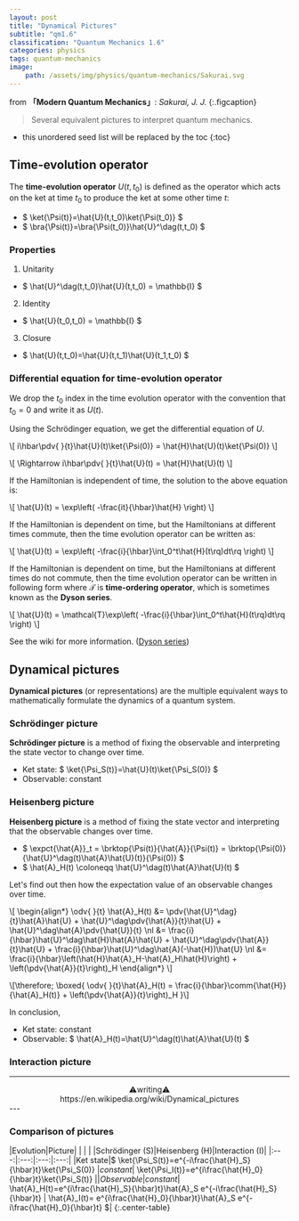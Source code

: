 ```yaml
---
layout: post
title: "Dynamical Pictures"
subtitle: "qm1.6"
classification: "Quantum Mechanics 1.6"
categories: physics
tags: quantum-mechanics
image:
    path: /assets/img/physics/quantum-mechanics/Sakurai.svg
---
```


from **「Modern Quantum Mechanics」**: _Sakurai, J. J._
{:.figcaption}

> Several equivalent pictures to interpret quantum mechanics.

<!--more-->
* this unordered seed list will be replaced by the toc
{:toc}

## Time-evolution operator

The **time-evolution operator** $U(t,t_0)$ is defined as the operator which acts on the ket at time $t_0$
to produce the ket at some other time $t$:
* $ \ket{\Psi(t)}=\hat{U}(t,t_0)\ket{\Psi(t_0)} $
* $ \bra{\Psi(t)}=\bra{\Psi(t_0)}\hat{U}^\dag(t,t_0) $

### Properties

1. Unitarity
  * $ \hat{U}^\dag(t,t_0)\hat{U}(t,t_0) = \mathbb{I} $
2. Identity
  * $ \hat{U}(t_0,t_0) = \mathbb{I} $
3. Closure
  * $ \hat{U}(t,t_0)=\hat{U}(t,t_1)\hat{U}(t_1,t_0) $

### Differential equation for time-evolution operator

We drop the $t_0$ index in the time evolution operator with the convention that $t_0=0$ and write it as $U(t)$.

Using the Schrödinger equation, we get the differential equation of $U$.

\\[ i\hbar\pdv{ }{t}\hat{U}(t)\ket{\Psi(0)} = \hat{H}\hat{U}(t)\ket{\Psi(0)}  \\]

\\[ \Rightarrow  i\hbar\pdv{ }{t}\hat{U}(t) = \hat{H}\hat{U}(t)  \\]

If the Hamiltonian is independent of time, the solution to the above equation is: 

\\[ \hat{U}(t) = \exp\left( -\frac{it}{\hbar}\hat{H} \right) \\]

If the Hamiltonian is dependent on time, but the Hamiltonians at different times commute,
then the time evolution operator can be written as:

\\[ \hat{U}(t) = \exp\left( -\frac{i}{\hbar}\int_0^t\hat{H}(t\rq)dt\rq  \right) \\]

If the Hamiltonian is dependent on time, but the Hamiltonians at different times do not commute,
then the time evolution operator can be written in following form 
where $\mathcal{T}$ is **time-ordering operator**, which is sometimes known as the **Dyson series**.

\\[ \hat{U}(t) = \mathcal{T}\exp\left( -\frac{i}{\hbar}\int_0^t\hat{H}(t\rq)dt\rq  \right) \\]

See the wiki for more information. ([Dyson series](/physics/dyson-series.html))


## Dynamical pictures

**Dynamical pictures** (or representations) are the multiple equivalent ways to mathematically formulate
the dynamics of a quantum system.

### Schrödinger picture

**Schrödinger picture** is a method of fixing the observable and interpreting the state vector to change over time.

* Ket state: $ \ket{\Psi_S(t)}=\hat{U}(t)\ket{\Psi_S(0)} $
* Observable: constant

### Heisenberg picture

**Heisenberg picture** is a method of fixing the state vector and interpreting that the observable changes over time.

* $ \expct{\hat{A}}_t = \brktop{\Psi(t)}{\hat{A}}{\Psi(t)} =
\brktop{\Psi(0)}{\hat{U}^\dag(t)\hat{A}\hat{U}(t)}{\Psi(0)} $
* $ \hat{A}_H(t) \coloneqq \hat{U}^\dag(t)\hat{A}\hat{U}(t) $

Let's find out then how the expectation value of an observable changes over time.

\\[ \begin{align\*}
\odv{ }{t} \hat{A}_H(t) &= \pdv{\hat{U}^\dag}{t}\hat{A}\hat{U} + \hat{U}^\dag\pdv{\hat{A}}{t}\hat{U} + \hat{U}^\dag\hat{A}\pdv{\hat{U}}{t} \nl
&= \frac{i}{\hbar}\hat{U}^\dag\hat{H}\hat{A}\hat{U} + \hat{U}^\dag\pdv{\hat{A}}{t}\hat{U} + \frac{i}{\hbar}\hat{U}^\dag\hat{A}(-\hat{H})\hat{U} \nl
&= \frac{i}{\hbar}\left(\hat{H}\hat{A}_H-\hat{A}_H\hat{H}\right) + \left(\pdv{\hat{A}}{t}\right)_H
\end{align\*} \\]

\\[\therefore\; \boxed{  \odv{ }{t}\hat{A}_H(t) =
\frac{i}{\hbar}\comm{\hat{H}}{\hat{A}_H(t)} + \left(\pdv{\hat{A}}{t}\right)_H  }\\]

In conclusion,
* Ket state: constant
* Observable: $ \hat{A}_H(t)=\hat{U}^\dag(t)\hat{A}\hat{U}(t) $

### Interaction picture

---
<center>
⚠️writing⚠️ <br>
https://en.wikipedia.org/wiki/Dynamical_pictures
</center>
---

### Comparison of pictures

|Evolution|Picture| | |
| |Schrödinger (S)|Heisenberg (H)|Interaction (I)|
|:---:|:---:|:---:|:---:|
|Ket state|$ \ket{\Psi_S(t)}=e^{-i\frac{\hat{H}_S}{\hbar}t}\ket{\Psi_S(0)} $| constant |$ \ket{\Psi_I(t)}=e^{i\frac{\hat{H}_0}{\hbar}t}\ket{\Psi_S(t)} $|
|Observable| constant |$ \hat{A}_H(t)=e^{i\frac{\hat{H}_S}{\hbar}t}\hat{A}_S e^{-i\frac{\hat{H}_S}{\hbar}t} $|$ \hat{A}_I(t)= e^{i\frac{\hat{H}_0}{\hbar}t}\hat{A}_S e^{-i\frac{\hat{H}_0}{\hbar}t} $|
{:.center-table}
